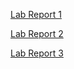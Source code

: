 [Lab Report 1](https://adhithiganesan.github.io/cse15l-lab-reports/lab-report-1-week-2)

[Lab Report 2](https://adhithiganesan.github.io/cse15l-lab-reports/lab-report-1-week-4)

[Lab Report 3](https://adhithiganesan.github.io/cse15l-lab-reports/lab-report-3-week-6)
